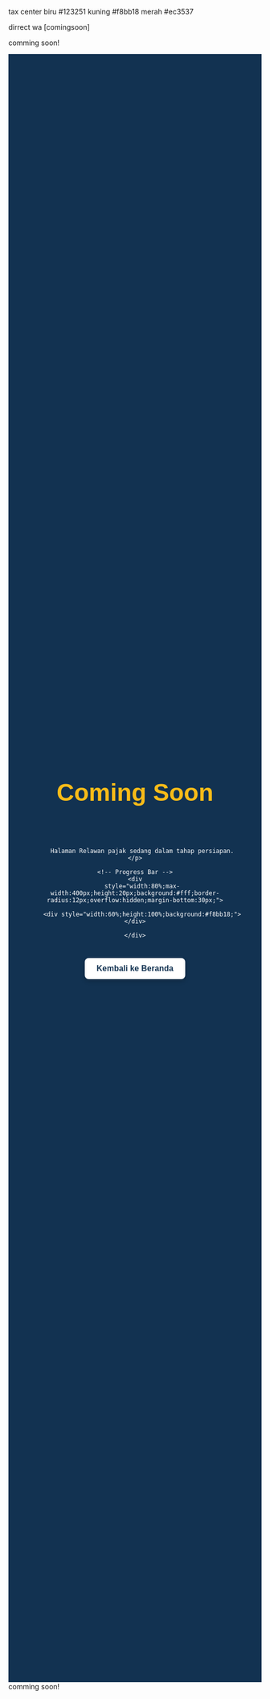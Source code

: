 tax center 
biru #123251
kuning #f8bb18
merah #ec3537

dirrect wa [comingsoon]

comming soon!
<div
    style="font-family:'Poppins',sans-serif;display:flex;justify-content:center;align-items:center;min-height:80vh;background:#123251;color:#fff;text-align:center;flex-direction:column;padding:20px;">
    <h1 style="font-size:48px;margin-bottom:20px;font-weight:bold;color:#f8bb18;">
        Coming Soon
    </h1>
    <p style="max-width:600px;font-size:18px;line-height:1.6;margin-bottom:30px;">

        Halaman Relawan pajak sedang dalam tahap persiapan.
    </p>

    <!-- Progress Bar -->
    <div
        style="width:80%;max-width:400px;height:20px;background:#fff;border-radius:12px;overflow:hidden;margin-bottom:30px;">

        <div style="width:60%;height:100%;background:#f8bb18;"></div>

    </div>
<a href="https://taxcenter-uniga.blogspot.com/" class="button white"
   style="display:inline-block;
          padding:12px 24px;
          font-size:16px;
          font-weight:bold;
          border-radius:8px;
          text-decoration:none;
          box-shadow:0 4px 10px rgba(0,0,0,0.2);
          background: #ffffff;
          color:#123251;
          text-align:center;
          margin:10px auto;
          box-sizing:border-box;">
  Kembali ke Beranda
</a>

</div>
comming soon!